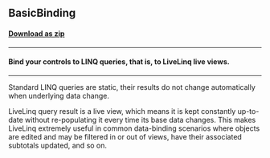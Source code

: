 ## BasicBinding
#### [Download as zip](https://downgit.github.io/#/home?url=https://github.com/GrapeCity/ComponentOne-WPF-Samples/tree/master/NET_4.5.2/C1.WPF.DataSource/CS/LiveLinq/GettingStarted/BasicBinding)
____
#### Bind your controls to LINQ queries, that is, to LiveLinq live views.
____
Standard LINQ queries are static, their results do not change automatically
when underlying data change. 

LiveLinq query result is a live view, which means it is kept constantly
up-to-date without re-populating it every time its base data changes.
This makes LiveLinq extremely useful in common data-binding scenarios where
objects are edited and may be filtered in or out of views, have their
associated subtotals updated, and so on.


